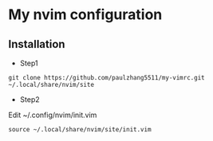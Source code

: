 # My nvim configuration

## Installation

* Step1

```
git clone https://github.com/paulzhang5511/my-vimrc.git ~/.local/share/nvim/site
```

* Step2

Edit ~/.config/nvim/init.vim

```
source ~/.local/share/nvim/site/init.vim 
```